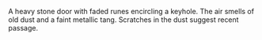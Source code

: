 A heavy stone door with faded runes encircling a keyhole. The air smells of old dust and a faint metallic tang. Scratches in the dust suggest recent passage.
